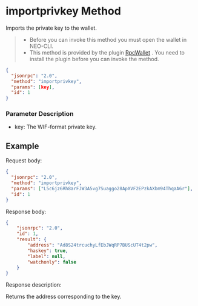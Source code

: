 ﻿# importprivkey Method

Imports the private key to the wallet.

> - Before you can invoke this method you must open the wallet in NEO-CLI.
> - This method is provided by the plugin [RpcWallet](https://github.com/neo-project/neo-plugins/releases) . You need to install the plugin before you can invoke the method.



```json
{
  "jsonrpc": "2.0",
  "method": "importprivkey",
  "params": [key],
  "id": 1
}
```



### Parameter Description

* key: The WIF-format private key.



## Example

Request body:

```json
{
  "jsonrpc": "2.0",
  "method": "importprivkey",
  "params": ["L5c6jz6Rh8arFJW3A5vg7Suaggo28ApXVF2EPzkAXbm94ThqaA6r"],
  "id": 1
}
```

Response body:

```json
{
    "jsonrpc": "2.0",
    "id": 1,
    "result": {
        "address": "Ad8S24trcuchyLfEbJWqRP7BUScUT4t2pw",
        "haskey": true,
        "label": null,
        "watchonly": false
    }
}
```

Response description:

Returns the address corresponding to the key.
